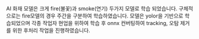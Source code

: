 AI 화재 모델은 크게 fire(불꽃)과 smoke(연기) 두가지 모델로 학습 되었습니다.
구체적으로는 fire모델의 경우 주간을 구분하여 학습하였습니다.
모델은 yolor을 기반으로 학습되었으며 각종 작업자 현업을 위하여 학습 후 onnx 컨버팅하여 tracking, 오탐 제거를 위한 후처리 작업을 진행하였습니다.


